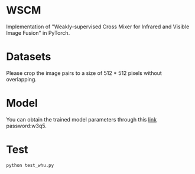 # WSCM
Implementation of "Weakly-supervised Cross Mixer for Infrared and Visible Image Fusion" in PyTorch.

# Datasets
Please crop the image pairs to a size of 512 * 512 pixels without overlapping.

# Model
You can obtain the trained model parameters through this [link](https://pan.baidu.com/s/1ocYFQJCMPPO8TwzZ7rvpqA) password:w3q5.

# Test
```python
python test_whu.py
```


